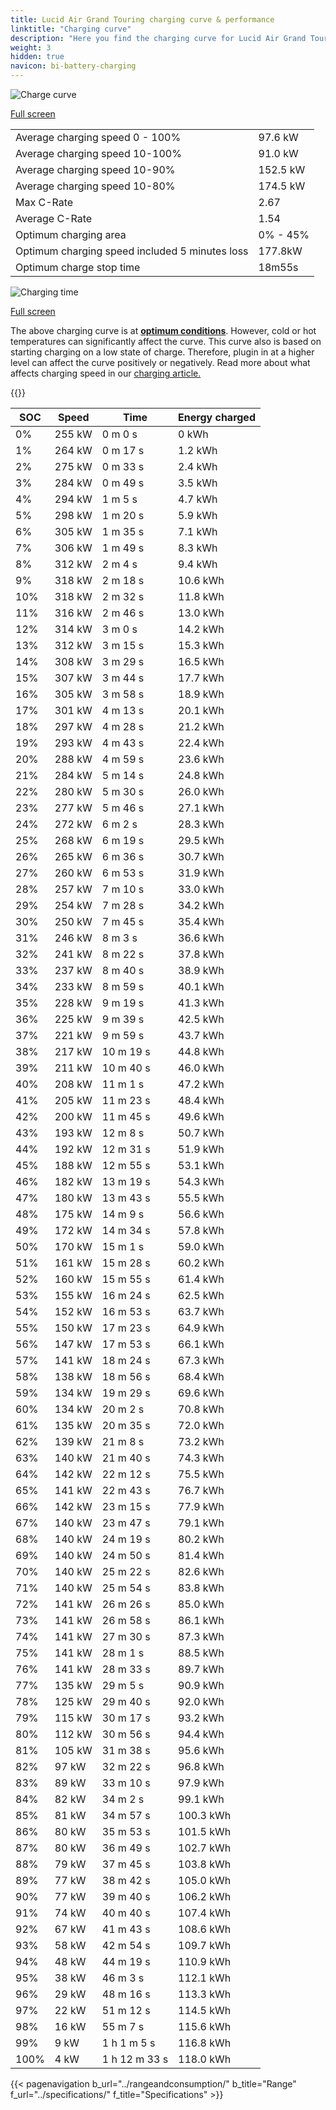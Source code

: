 ```yaml
---
title: Lucid Air Grand Touring charging curve & performance
linktitle: "Charging curve"
description: "Here you find the charging curve for Lucid Air Grand Touring."
weight: 3
hidden: true
navicon: bi-battery-charging
---
```

<!-- markdownlint-disable MD033 -->
<img src="/images/models/lucid/air/air_grand_touring/chargingcurve.svg" alt="Charge curve" class="img-fluid">

[Full screen](/images/models/lucid/air/air_grand_touring/chargingcurve.svg)


<table class="table table-striped border">
<tbody>
<tr>
<td>Average charging speed 0 - 100%</td><td>97.6 kW</td>
</tr>
<tr>
<td>Average charging speed 10-100%</td><td>91.0 kW</td>
</tr>
<tr>
<td>Average charging speed 10-90%</td><td>152.5 kW</td>
</tr>
<tr>
<td>Average charging speed 10-80%</td><td>174.5 kW</td>
</tr>
<tr>
<td>Max C-Rate</td><td>2.67</td>
</tr>
<tr>
<td>Average C-Rate</td><td>1.54</td>
</tr>
<tr>
<td>Optimum charging area</td><td>0% - 45%</td>
</tr>
<tr>
<td>Optimum charging speed included 5 minutes loss</td><td>177.8kW</td>
</tr>
<tr>
<td>Optimum charge stop time</td><td>18m55s</td>
</tr>
</tbody>
</table>
<img src="/images/models/lucid/air/air_grand_touring/chargingtime.svg" alt="Charging time" class="img-fluid">

[Full screen](/images/models/lucid/air/air_grand_touring/chargingtime.svg)


The above charging curve is at **[optimum conditions](../../../../../technology/battery/charging/#temperature)**. However, cold or hot temperatures can significantly affect the curve. This curve also is based on starting charging on a low state of charge. Therefore, plugin in at a higher level can affect the curve positively or negatively. Read more about what affects charging speed in our [charging article.](../../../../../technology/battery/charging/)


{{<evkxdisplayaddarticle />}}
<table class="table table-striped border">
<thead>
<tr><th>SOC</th><th>Speed</th><th>Time</th><th>Energy charged</th></tr>
</thead>
<tbody>
<tr>
<td>0%</td><td>255 kW</td><td> 0 m 0 s </td><td>0 kWh </td>
</tr>
<tr>
<td>1%</td><td>264 kW</td><td> 0 m 17 s </td><td>1.2 kWh </td>
</tr>
<tr>
<td>2%</td><td>275 kW</td><td> 0 m 33 s </td><td>2.4 kWh </td>
</tr>
<tr>
<td>3%</td><td>284 kW</td><td> 0 m 49 s </td><td>3.5 kWh </td>
</tr>
<tr>
<td>4%</td><td>294 kW</td><td> 1 m 5 s </td><td>4.7 kWh </td>
</tr>
<tr>
<td>5%</td><td>298 kW</td><td> 1 m 20 s </td><td>5.9 kWh </td>
</tr>
<tr>
<td>6%</td><td>305 kW</td><td> 1 m 35 s </td><td>7.1 kWh </td>
</tr>
<tr>
<td>7%</td><td>306 kW</td><td> 1 m 49 s </td><td>8.3 kWh </td>
</tr>
<tr>
<td>8%</td><td>312 kW</td><td> 2 m 4 s </td><td>9.4 kWh </td>
</tr>
<tr>
<td>9%</td><td>318 kW</td><td> 2 m 18 s </td><td>10.6 kWh </td>
</tr>
<tr>
<td>10%</td><td>318 kW</td><td> 2 m 32 s </td><td>11.8 kWh </td>
</tr>
<tr>
<td>11%</td><td>316 kW</td><td> 2 m 46 s </td><td>13.0 kWh </td>
</tr>
<tr>
<td>12%</td><td>314 kW</td><td> 3 m 0 s </td><td>14.2 kWh </td>
</tr>
<tr>
<td>13%</td><td>312 kW</td><td> 3 m 15 s </td><td>15.3 kWh </td>
</tr>
<tr>
<td>14%</td><td>308 kW</td><td> 3 m 29 s </td><td>16.5 kWh </td>
</tr>
<tr>
<td>15%</td><td>307 kW</td><td> 3 m 44 s </td><td>17.7 kWh </td>
</tr>
<tr>
<td>16%</td><td>305 kW</td><td> 3 m 58 s </td><td>18.9 kWh </td>
</tr>
<tr>
<td>17%</td><td>301 kW</td><td> 4 m 13 s </td><td>20.1 kWh </td>
</tr>
<tr>
<td>18%</td><td>297 kW</td><td> 4 m 28 s </td><td>21.2 kWh </td>
</tr>
<tr>
<td>19%</td><td>293 kW</td><td> 4 m 43 s </td><td>22.4 kWh </td>
</tr>
<tr>
<td>20%</td><td>288 kW</td><td> 4 m 59 s </td><td>23.6 kWh </td>
</tr>
<tr>
<td>21%</td><td>284 kW</td><td> 5 m 14 s </td><td>24.8 kWh </td>
</tr>
<tr>
<td>22%</td><td>280 kW</td><td> 5 m 30 s </td><td>26.0 kWh </td>
</tr>
<tr>
<td>23%</td><td>277 kW</td><td> 5 m 46 s </td><td>27.1 kWh </td>
</tr>
<tr>
<td>24%</td><td>272 kW</td><td> 6 m 2 s </td><td>28.3 kWh </td>
</tr>
<tr>
<td>25%</td><td>268 kW</td><td> 6 m 19 s </td><td>29.5 kWh </td>
</tr>
<tr>
<td>26%</td><td>265 kW</td><td> 6 m 36 s </td><td>30.7 kWh </td>
</tr>
<tr>
<td>27%</td><td>260 kW</td><td> 6 m 53 s </td><td>31.9 kWh </td>
</tr>
<tr>
<td>28%</td><td>257 kW</td><td> 7 m 10 s </td><td>33.0 kWh </td>
</tr>
<tr>
<td>29%</td><td>254 kW</td><td> 7 m 28 s </td><td>34.2 kWh </td>
</tr>
<tr>
<td>30%</td><td>250 kW</td><td> 7 m 45 s </td><td>35.4 kWh </td>
</tr>
<tr>
<td>31%</td><td>246 kW</td><td> 8 m 3 s </td><td>36.6 kWh </td>
</tr>
<tr>
<td>32%</td><td>241 kW</td><td> 8 m 22 s </td><td>37.8 kWh </td>
</tr>
<tr>
<td>33%</td><td>237 kW</td><td> 8 m 40 s </td><td>38.9 kWh </td>
</tr>
<tr>
<td>34%</td><td>233 kW</td><td> 8 m 59 s </td><td>40.1 kWh </td>
</tr>
<tr>
<td>35%</td><td>228 kW</td><td> 9 m 19 s </td><td>41.3 kWh </td>
</tr>
<tr>
<td>36%</td><td>225 kW</td><td> 9 m 39 s </td><td>42.5 kWh </td>
</tr>
<tr>
<td>37%</td><td>221 kW</td><td> 9 m 59 s </td><td>43.7 kWh </td>
</tr>
<tr>
<td>38%</td><td>217 kW</td><td> 10 m 19 s </td><td>44.8 kWh </td>
</tr>
<tr>
<td>39%</td><td>211 kW</td><td> 10 m 40 s </td><td>46.0 kWh </td>
</tr>
<tr>
<td>40%</td><td>208 kW</td><td> 11 m 1 s </td><td>47.2 kWh </td>
</tr>
<tr>
<td>41%</td><td>205 kW</td><td> 11 m 23 s </td><td>48.4 kWh </td>
</tr>
<tr>
<td>42%</td><td>200 kW</td><td> 11 m 45 s </td><td>49.6 kWh </td>
</tr>
<tr>
<td>43%</td><td>193 kW</td><td> 12 m 8 s </td><td>50.7 kWh </td>
</tr>
<tr>
<td>44%</td><td>192 kW</td><td> 12 m 31 s </td><td>51.9 kWh </td>
</tr>
<tr>
<td>45%</td><td>188 kW</td><td> 12 m 55 s </td><td>53.1 kWh </td>
</tr>
<tr>
<td>46%</td><td>182 kW</td><td> 13 m 19 s </td><td>54.3 kWh </td>
</tr>
<tr>
<td>47%</td><td>180 kW</td><td> 13 m 43 s </td><td>55.5 kWh </td>
</tr>
<tr>
<td>48%</td><td>175 kW</td><td> 14 m 9 s </td><td>56.6 kWh </td>
</tr>
<tr>
<td>49%</td><td>172 kW</td><td> 14 m 34 s </td><td>57.8 kWh </td>
</tr>
<tr>
<td>50%</td><td>170 kW</td><td> 15 m 1 s </td><td>59.0 kWh </td>
</tr>
<tr>
<td>51%</td><td>161 kW</td><td> 15 m 28 s </td><td>60.2 kWh </td>
</tr>
<tr>
<td>52%</td><td>160 kW</td><td> 15 m 55 s </td><td>61.4 kWh </td>
</tr>
<tr>
<td>53%</td><td>155 kW</td><td> 16 m 24 s </td><td>62.5 kWh </td>
</tr>
<tr>
<td>54%</td><td>152 kW</td><td> 16 m 53 s </td><td>63.7 kWh </td>
</tr>
<tr>
<td>55%</td><td>150 kW</td><td> 17 m 23 s </td><td>64.9 kWh </td>
</tr>
<tr>
<td>56%</td><td>147 kW</td><td> 17 m 53 s </td><td>66.1 kWh </td>
</tr>
<tr>
<td>57%</td><td>141 kW</td><td> 18 m 24 s </td><td>67.3 kWh </td>
</tr>
<tr>
<td>58%</td><td>138 kW</td><td> 18 m 56 s </td><td>68.4 kWh </td>
</tr>
<tr>
<td>59%</td><td>134 kW</td><td> 19 m 29 s </td><td>69.6 kWh </td>
</tr>
<tr>
<td>60%</td><td>134 kW</td><td> 20 m 2 s </td><td>70.8 kWh </td>
</tr>
<tr>
<td>61%</td><td>135 kW</td><td> 20 m 35 s </td><td>72.0 kWh </td>
</tr>
<tr>
<td>62%</td><td>139 kW</td><td> 21 m 8 s </td><td>73.2 kWh </td>
</tr>
<tr>
<td>63%</td><td>140 kW</td><td> 21 m 40 s </td><td>74.3 kWh </td>
</tr>
<tr>
<td>64%</td><td>142 kW</td><td> 22 m 12 s </td><td>75.5 kWh </td>
</tr>
<tr>
<td>65%</td><td>141 kW</td><td> 22 m 43 s </td><td>76.7 kWh </td>
</tr>
<tr>
<td>66%</td><td>142 kW</td><td> 23 m 15 s </td><td>77.9 kWh </td>
</tr>
<tr>
<td>67%</td><td>140 kW</td><td> 23 m 47 s </td><td>79.1 kWh </td>
</tr>
<tr>
<td>68%</td><td>140 kW</td><td> 24 m 19 s </td><td>80.2 kWh </td>
</tr>
<tr>
<td>69%</td><td>140 kW</td><td> 24 m 50 s </td><td>81.4 kWh </td>
</tr>
<tr>
<td>70%</td><td>140 kW</td><td> 25 m 22 s </td><td>82.6 kWh </td>
</tr>
<tr>
<td>71%</td><td>140 kW</td><td> 25 m 54 s </td><td>83.8 kWh </td>
</tr>
<tr>
<td>72%</td><td>141 kW</td><td> 26 m 26 s </td><td>85.0 kWh </td>
</tr>
<tr>
<td>73%</td><td>141 kW</td><td> 26 m 58 s </td><td>86.1 kWh </td>
</tr>
<tr>
<td>74%</td><td>141 kW</td><td> 27 m 30 s </td><td>87.3 kWh </td>
</tr>
<tr>
<td>75%</td><td>141 kW</td><td> 28 m 1 s </td><td>88.5 kWh </td>
</tr>
<tr>
<td>76%</td><td>141 kW</td><td> 28 m 33 s </td><td>89.7 kWh </td>
</tr>
<tr>
<td>77%</td><td>135 kW</td><td> 29 m 5 s </td><td>90.9 kWh </td>
</tr>
<tr>
<td>78%</td><td>125 kW</td><td> 29 m 40 s </td><td>92.0 kWh </td>
</tr>
<tr>
<td>79%</td><td>115 kW</td><td> 30 m 17 s </td><td>93.2 kWh </td>
</tr>
<tr>
<td>80%</td><td>112 kW</td><td> 30 m 56 s </td><td>94.4 kWh </td>
</tr>
<tr>
<td>81%</td><td>105 kW</td><td> 31 m 38 s </td><td>95.6 kWh </td>
</tr>
<tr>
<td>82%</td><td>97 kW</td><td> 32 m 22 s </td><td>96.8 kWh </td>
</tr>
<tr>
<td>83%</td><td>89 kW</td><td> 33 m 10 s </td><td>97.9 kWh </td>
</tr>
<tr>
<td>84%</td><td>82 kW</td><td> 34 m 2 s </td><td>99.1 kWh </td>
</tr>
<tr>
<td>85%</td><td>81 kW</td><td> 34 m 57 s </td><td>100.3 kWh </td>
</tr>
<tr>
<td>86%</td><td>80 kW</td><td> 35 m 53 s </td><td>101.5 kWh </td>
</tr>
<tr>
<td>87%</td><td>80 kW</td><td> 36 m 49 s </td><td>102.7 kWh </td>
</tr>
<tr>
<td>88%</td><td>79 kW</td><td> 37 m 45 s </td><td>103.8 kWh </td>
</tr>
<tr>
<td>89%</td><td>77 kW</td><td> 38 m 42 s </td><td>105.0 kWh </td>
</tr>
<tr>
<td>90%</td><td>77 kW</td><td> 39 m 40 s </td><td>106.2 kWh </td>
</tr>
<tr>
<td>91%</td><td>74 kW</td><td> 40 m 40 s </td><td>107.4 kWh </td>
</tr>
<tr>
<td>92%</td><td>67 kW</td><td> 41 m 43 s </td><td>108.6 kWh </td>
</tr>
<tr>
<td>93%</td><td>58 kW</td><td> 42 m 54 s </td><td>109.7 kWh </td>
</tr>
<tr>
<td>94%</td><td>48 kW</td><td> 44 m 19 s </td><td>110.9 kWh </td>
</tr>
<tr>
<td>95%</td><td>38 kW</td><td> 46 m 3 s </td><td>112.1 kWh </td>
</tr>
<tr>
<td>96%</td><td>29 kW</td><td> 48 m 16 s </td><td>113.3 kWh </td>
</tr>
<tr>
<td>97%</td><td>22 kW</td><td> 51 m 12 s </td><td>114.5 kWh </td>
</tr>
<tr>
<td>98%</td><td>16 kW</td><td> 55 m 7 s </td><td>115.6 kWh </td>
</tr>
<tr>
<td>99%</td><td>9 kW</td><td>1 h 1 m 5 s </td><td>116.8 kWh </td>
</tr>
<tr>
<td>100%</td><td>4 kW</td><td>1 h 12 m 33 s </td><td>118.0 kWh </td>
</tr>
</tbody>
</table>


{{< pagenavigation b_url="../rangeandconsumption/" b_title="Range" f_url="../specifications/" f_title="Specifications" >}}
